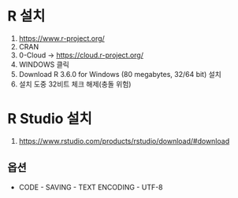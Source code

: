 # R 설치

1. https://www.r-project.org/
2. CRAN
3. 0-Cloud -> https://cloud.r-project.org/
4. WINDOWS 클릭
5. Download R 3.6.0 for Windows (80 megabytes, 32/64 bit) 설치
6. 설치 도중 32비트 체크 해제(충돌 위험)


# R Studio 설치
1. https://www.rstudio.com/products/rstudio/download/#download 

## 옵션
- CODE - SAVING - TEXT ENCODING - UTF-8

